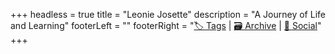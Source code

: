 +++
headless = true
title = "Leonie Josette"
description = "A Journey of Life and Learning"
footerLeft = ""
footerRight = "[🏷️ Tags](/tags/) | [🗃️ Archive](/posts/) | [📣 Social](https://www.lilo.blog)"
+++
